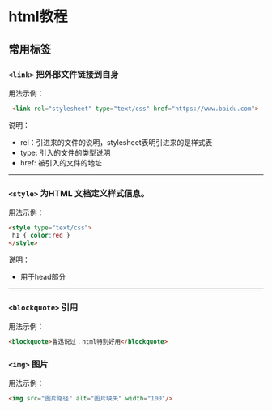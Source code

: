 # html教程

## 常用标签

### `<link>` 把外部文件链接到自身

用法示例：

```html
 <link rel="stylesheet" type="text/css" href="https://www.baidu.com">
```

说明：

- rel：引进来的文件的说明，stylesheet表明引进来的是样式表
- type: 引入的文件的类型说明
- href: 被引入的文件的地址

---



### `<style>` 为HTML 文档定义样式信息。

用法示例：

```html
<style type="text/css">
 h1 { color:red }
</style>
```

说明：

* 用于head部分

---



### `<blockquote>` 引用

用法示例：

```html
<blockquote>鲁迅说过：html特别好用</blockquote>
```



### `<img>` 图片

用法示例：

```html
<img src="图片路径" alt="图片缺失" width="100"/>
```



